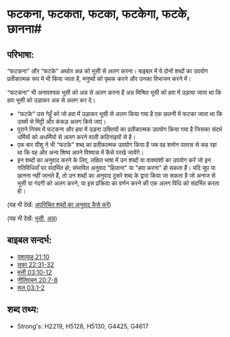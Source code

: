 # फटकना, फटकता, फटका, फटकेगा, फटके, छानना#

## परिभाषा: ##

“फटकना” और “फटके” अर्थात अन्न को भूसी से अलग करना। बाइबल में ये दोनों शब्दों का उपयोग प्रतीकात्मक रूप में भी किया जाता है, मनुष्यों को पृथक करने और उनका विभाजन करने में।

“फटकना” भी अनावश्यक भूसी को अन्न से अलग करना है अन्न मिश्रित भूसी को हवा में उड़ाया जाता था कि हवा भूसी को उड़ाकर अन्न से अलग कर दे।
* “फटके” उस गेहूँ को जो हवा में उड़ाकर भूसी से अलग किया गया है एक छलनी में फटका जाता था कि उसमें से मिट्टी और कंकड़ अलग किये जाएं।
* पुराने नियम में फटकना और हवा में उड़ना उक्तियों का प्रतीकात्मक उपयोग किया गया है जिसका संदर्भ धर्मियों को अधर्मियों से अलग करने वाली कठिनाइयों से है।
* एक बार यीशु ने भी “फटके” शब्द का प्रतीकात्मक उपयोग किया है जब वह शमोन पतरस से कह रहा था कि वह और अन्य शिष्य अपने विश्वास में कैसे परखे जायेंगे।
* इन शब्दों का अनुवाद करने के लिए, लक्षित भाषा में उन शब्दों या वाक्यांशों का उपयोग करें जो इन गतिविधियाँ पर संदर्भित हो; संभावित अनुवाद "हिलाना" या "हवा करना" हो सकता हैं। यदि सूप या छानना नहीं जानते हैं, तो उन शब्दों का अनुवाद दुसरे शब्द के द्वारा किया जा सकता है जो अनाज से भूसी या गंदगी को अलग करने, या इस प्रक्रिया का वर्णन करने की एक अलग विधि को संदर्भित करता हो।

(यह भी देखें: [अपरिचित शब्दों का अनुवाद कैसे करें](rc://en/ta/man/translate/translate-unknown))

(यह भी देखें: [भूसी](../other/chaff.md), [अन्न](../other/grain.md))

## बाइबल सन्दर्भ: ##

* [यशायाह 21:10](rc://en/tn/help/isa/21/10)
* [लूका 22:31-32](rc://en/tn/help/luk/22/31)
* [मत्ती 03:10-12](rc://en/tn/help/mat/03/10)
* [नीतिवचन 20:7-8](rc://en/tn/help/pro/20/07)
* [रूत 03:1-2](rc://en/tn/help/rut/03/01)

## शब्द तथ्य: ##

* Strong's: H2219, H5128, H5130, G4425, G4617
